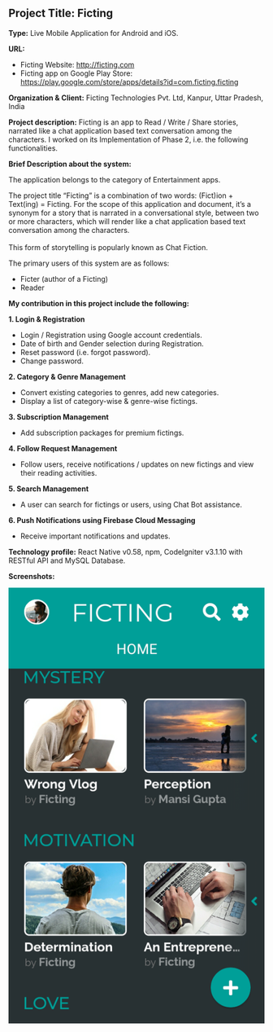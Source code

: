 ## Project Title: Ficting

**Type:** Live Mobile Application for Android and iOS.

**URL:**

* Ficting Website: http://ficting.com
* Ficting app on Google Play Store: https://play.google.com/store/apps/details?id=com.ficting.ficting

**Organization & Client:** Ficting Technologies Pvt. Ltd, Kanpur, Uttar Pradesh, India

**Project description:** Ficting is an app to Read / Write / Share stories, narrated like a chat application based text conversation among the characters. I worked on its Implementation of Phase 2, i.e. the following functionalities. 

**Brief Description about the system:**

The application belongs to the category of Entertainment apps.

The project title “Ficting” is a combination of two words: (Fict)ion + Text(ing) = Ficting. For the scope of this application and document, it’s a synonym for a story that is narrated in a conversational style, between two or more characters, which will render like a chat application based text conversation among the characters.<br><br>This form of storytelling is popularly known as Chat Fiction.

The primary users of this system are as follows: 
* Ficter (author of a Ficting)
* Reader

**My contribution in this project include the following:**

**1. Login & Registration**
* Login / Registration using Google account credentials.
* Date of birth and Gender selection during Registration.
* Reset password (i.e. forgot password).
* Change password.

**2. Category & Genre Management**
* Convert existing categories to genres, add new categories.
* Display a list of category-wise & genre-wise fictings.

**3. Subscription Management**
* Add subscription packages for premium fictings.

**4. Follow Request Management**
* Follow users, receive notifications / updates on new fictings and view their reading activities.

**5. Search Management**
* A user can search for fictings or users, using Chat Bot assistance.

**6. Push Notifications using Firebase Cloud Messaging**
* Receive important notifications and updates.

**Technology profile:** React Native v0.58, npm, CodeIgniter v3.1.10 with RESTful API and MySQL Database.

**Screenshots:**

<img src="../images/ficting/1.png?raw=true"/>